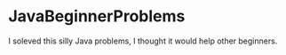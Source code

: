 # JavaBeginnerProblems
I soleved this silly Java problems, I thought it would help other beginners.
